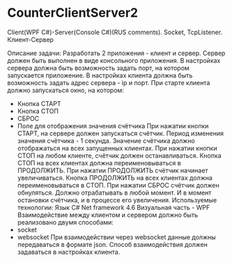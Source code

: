﻿# CounterClientServer2
 Client(WPF C#)-Server(Console C#)(RUS comments). Socket, TcpListener. Клиент-Сервер 

Описание задачи:
Разработать 2 приложения - клиент и сервер.
Сервер должен быть выполнен в виде консольного приложения.
В настройках сервера должна быть возможность задать порт, на котором запускается приложение.
В настройках клиента должна быть возможность задать адрес сервера - ip и порт.
При старте клиента должно запускаться окно, на котором:
- Кнопка СТАРТ
- Кнопка СТОП
- СБРОС
- Поле для отображения значения счётчика При нажатии кнопки СТАРТ, на сервере должен запускаться счётчик. Период изменения значения счётчика - 1 секунда.
Значение счётчика должно отображаться на всех запущенных клиентах.
При нажатии кнопки СТОП на любом клиенте, счётчик должен останавливаться.
Кнопка СТОП на всех клиентах должна переименовываться в ПРОДОЛЖИТЬ.
При нажатии ПРОДОЛЖИТЬ счётчик начинает увеличиваться. Кнопка ПРОДОЛЖИТЬ на всех клиентах должна переименовываться в СТОП.
При нажатии СБРОС счётчик должен обнуляться. Должно отрабатывать в любой момент. И в момент остановки счётчика, и в процессе его увеличения.
Используемые технологии:
Язык C#
Net framework 4.6
Визуальная часть - WPF
Взаимодействие между клиентом и сервером должно быть реализовано двумя
способами:
- socket
- websocket
При взаимодействии через websocket данные должны передаваться в формате json.
Способ взаимодействия должен задаваться в настройках клиента.